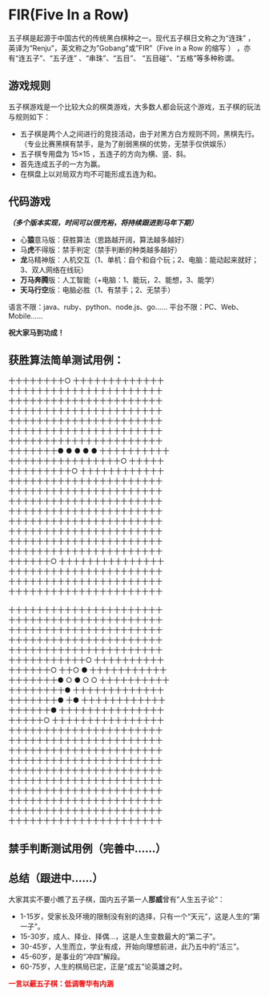 FIR(Five In a Row)
===
五子棋是起源于中国古代的传统黑白棋种之一。现代五子棋日文称之为“连珠” ，英译为”Renju”，英文称之为”Gobang”或”FIR”（Five in a Row 的缩写 ） ，亦有“连五子”、“五子连” 、“串珠”、“五目”、 “五目碰”、“五格”等多种称谓。

游戏规则
---
五子棋游戏是一个比较大众的棋类游戏，大多数人都会玩这个游戏，五子棋的玩法与规则如下：
*	五子棋是两个人之间进行的竞技活动，由于对黑方白方规则不同，黑棋先行。（专业比赛黑棋有禁手，是为了削弱黑棋的优势，无禁手仅供娱乐）
*	五子棋专用盘为 15×15 ，五连子的方向为横、竖、斜。
*	首先连成五子的一方为赢。
*	在棋盘上以对局双方均不可能形成五连为和。

代码游戏
--
<b><I>（多个版本实现，时间可以很充裕，将持续跟进到马年下期）</b></I>

*	心<b>猿</b>意马版：获胜算法（思路越开阔，算法越多越好）
*	马<b>虎</b>不得版：禁手判定（禁手判断的种类越多越好）
*	<b>龙</b>马精神版：人机交互（1、单机：自个和自个玩；2、电脑：能动起来就好；3、双人网络在线玩）
*	<b>万马奔腾</b>版：人工智能（+电脑：1、能玩，2、能想，3、能学）
*	<b>天马行空</b>版：电脑必胜（1、有禁手；2、无禁手）

语言不限：java、ruby、python、node.js、go……
平台不限：PC、Web、Mobile……

<b>祝大家马到功成！</b>

获胜算法简单测试用例：
---
<p>
十十十十十十十十○ 十十十十十十十十十十十十十<br/>
十十十十十十十十十十十十十十十十十十十十十十<br/>
十十十十十十十十十十十十十十十十十十十十十十<br/>
十十十十十十十十十十十十十十十十十十十十十十<br/>
十十十十十十十十十十十十十十十十十十十十十十<br/>
十十十十十十十十十十十十十十十十十十十十十十<br/>
十十十十十十十十十十十十十十十十十十十十十十<br/>
十十十十十十十● ● ● ● ● 十十十十十十十十十十<br/>
十十十十十十十十十十十十十十十十○ 十十十十十<br/>
十十十十十十十十十○ 十十十十十十十十十十十十<br/>
十十十十十十十十十十十十十十十十十十十十十十<br/>
十十十十十十十十十十十十十十十十十十十十十十<br/>
十十十十十十十十十十十十十十十十十十十十十十<br/>
十十十十十十十十十十十十十十十十十十十十十十<br/>
十十十十十十十十十十十十十十十十十十十十十十<br/>
十十十十十十十十十十十十十十十十十十十十十十<br/>
十十十十十十十十十十十十十十十十十十十十十十<br/>
十十十十十十十十十十十十十十十十十十十十十十<br/>
十十十十十十○ 十十十十十十十十十十十十十十十<br/>
十十十十十十十十十十十十十十十十十十十十十十<br/>
十十十十十十十十十十十十十十十十十十十十十十<br/>
十十十十十十十十十十十十十十十十十十十十十十<br/>
<br/>
十十十十十十十十十十十十十十十十十十十十十十<br/>
十十十十十十十十十十十十十十十十十十十十十十<br/>
十十十十十十十十十十十十十十十十十十十十十十<br/>
十十十十十十十十十十十十十十十十十十十十十十<br/>
十十十十十十十十十十十十十十十十十十十十十十<br/>
十十十十十十十十十十十○ 十十十十十十十十十十<br/>
十十十十十十○ 十十○ ● 十十十十十十十十十十十<br/>
十十十十十十十● ○ ● ○ ○ 十十十十十十十十十十<br/>
十十十十十十十十● 十十十十十十十十十十十十十<br/>
十十十十十十十● 十● 十十十十十十十十十十十十<br/>
十十十十十十● 十十十十十十十十十十十十十十十<br/>
十十十十十○ 十十十十十十十十十十十十十十十十<br/>
十十十十十十十十十十十十十十十十十十十十十十<br/>
十十十十十十十十十十十十十十十十十十十十十十<br/>
十十十十十十十十十十十十十十十十十十十十十十<br/>
十十十十十十十十十十十十十十十十十十十十十十<br/>
十十十十十十十十十十十十十十十十十十十十十十<br/>
十十十十十十十十十十十十十十十十十十十十十十<br/>
十十十十十十十十十十十十十十十十十十十十十十<br/>
十十十十十十十十十十十十十十十十十十十十十十<br/>
十十十十十十十十十十十十十十十十十十十十十十<br/>
十十十十十十十十十十十十十十十十十十十十十十<br/>
</p>

禁手判断测试用例（完善中……）
---

总结（跟进中……）
---
大家其实不要小瞧了五子棋，国内五子第一人<b>那威</b>曾有”人生五子论“：
*	1-15岁，受家长及环境的限制没有别的选择，只有一个“天元”，这是人生的“第一子”。
*	15-30岁，成人、择业、择偶…，这是人生变数最大的“第二子”。
*	30-45岁，人生而立，学业有成，开始向理想前进，此乃五中的“活三”。
*	45-60岁，是事业的“冲四”解段。
*	60-75岁，人生的棋局已定，正是“成五”论英雄之时。

<b><font color="red">一言以蔽五子棋：低调奢华有内涵</font></b>
